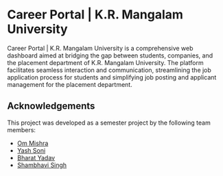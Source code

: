 # Career Portal | K.R. Mangalam University

Career Portal | K.R. Mangalam University is a comprehensive web dashboard aimed at bridging the gap between students, companies, and the placement department of K.R. Mangalam University. The platform facilitates seamless interaction and communication, streamlining the job application process for students and simplifying job posting and applicant management for the placement department.

## Acknowledgements

This project was developed as a semester project by the following team members:
- [Om Mishra](https://github.com/Om-Mishra7)
- [Yash Soni](https://github.com/yash-soni7744/)
- [Bharat Yadav](https://github.com/bharat-yadav-11/)
- [Shambhavi Singh](https://github.com/Shambhavisingh123/)

